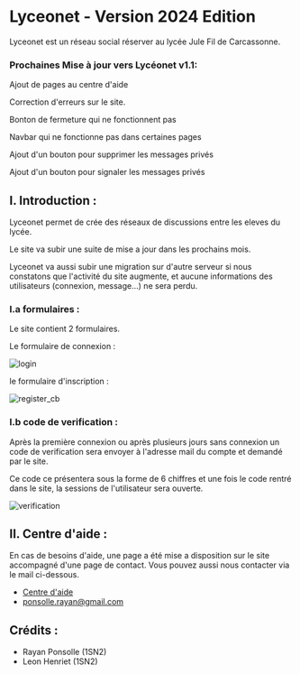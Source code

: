 # Lyceonet - Version 2024 Edition

Lyceonet est un réseau social réserver au lycée Jule Fil de Carcassonne.

### Prochaines Mise à jour vers Lycéonet v1.1: 

Ajout de pages au centre d'aide

Correction d'erreurs sur le site.

Bonton de fermeture qui ne fonctionnent pas

Navbar qui ne fonctionne pas dans certaines pages

Ajout d'un bouton pour supprimer les messages privés

Ajout d'un bouton pour signaler les messages privés

## I. Introduction :

Lyceonet permet de crée des réseaux de discussions entre les eleves du lycée.

Le site va subir une suite de mise a jour dans les prochains mois.

Lyceonet va aussi subir une migration sur d'autre serveur si nous constatons
que l'activité du site augmente, et aucune informations des utilisateurs (connexion, message...) ne sera perdu.

### I.a formulaires :

Le site contient 2 formulaires.

Le formulaire de connexion :

![login](https://github.com/RayanPonsolle/Lyceonet/assets/82237615/c203fc7d-648a-4f10-958f-3f603c6ebc5c)

le formulaire d'inscription :

![register_cb](https://github.com/RayanPonsolle/Lyceonet/assets/82237615/75038b10-a080-45e3-be79-2ba2ff5df137)

### I.b code de verification :

Après la première connexion ou après plusieurs jours sans connexion un code de verification sera envoyer à
l'adresse mail du compte et demandé par le site.

Ce code ce présentera sous la forme de 6 chiffres et une fois le code rentré dans le site, la sessions de 
l'utilisateur sera ouverte.

![verification](https://github.com/RayanPonsolle/Lyceonet/assets/82237615/78924fb8-129d-46b9-9836-ffe535a53357)

## II. Centre d'aide :
En cas de besoins d'aide, une page a été mise a disposition sur le site accompagné d'une page de contact.
Vous pouvez aussi nous contacter via le mail ci-dessous.

- [Centre d'aide](http://lyceonet.rf.gd/help.php)
- [ponsolle.rayan@gmail.com](#)

## Crédits :
- Rayan Ponsolle (1SN2)
- Leon Henriet (1SN2)
